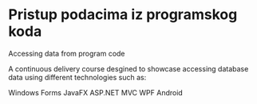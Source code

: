 # Pristup podacima iz programskog koda
Accessing data from program code

A continuous delivery course desgined to showcase accessing database data using different technologies such as:

Windows Forms
JavaFX
ASP.NET MVC
WPF
Android
